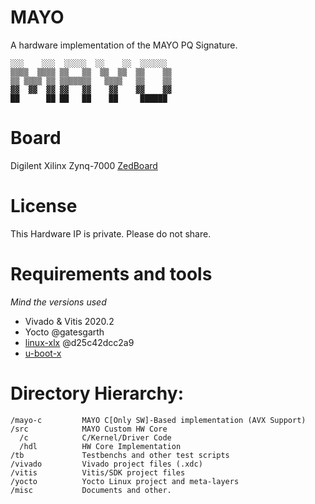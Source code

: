 
# MAYO 
A hardware implementation of the MAYO PQ Signature.  

```
░░░    ░░░  ░░░░░  ░░    ░░  ░░░░░░  
▒▒▒▒  ▒▒▒▒ ▒▒   ▒▒  ▒▒  ▒▒  ▒▒    ▒▒ 
▒▒ ▒▒▒▒ ▒▒ ▒▒▒▒▒▒▒   ▒▒▒▒   ▒▒    ▒▒ 
▓▓  ▓▓  ▓▓ ▓▓   ▓▓    ▓▓    ▓▓    ▓▓ 
██      ██ ██   ██    ██     ██████  
```

# Board
Digilent Xilinx Zynq-7000 [ZedBoard](https://www.avnet.com/wps/portal/us/products/avnet-boards/avnet-board-families/zedboard/)

# License
This Hardware IP is private. Please do not share.

# Requirements and tools
_Mind the versions used_
- Vivado & Vitis 2020.2
- Yocto @gatesgarth
- [linux-xlx](https://github.com/Xilinx/linux-xlnx) @d25c42dcc2a9
- [u-boot-x](https://github.com/Xilinx/u-boot-xlnx) 

# Directory Hierarchy:
```
/mayo-c 		MAYO C[Only SW]-Based implementation (AVX Support)
/src			MAYO Custom HW Core
  /c			C/Kernel/Driver Code
  /hdl			HW Core Implementation
/tb			    Testbenchs and other test scripts
/vivado 		Vivado project files (.xdc)
/vitis			Vitis/SDK project files
/yocto			Yocto Linux project and meta-layers
/misc			Documents and other.
